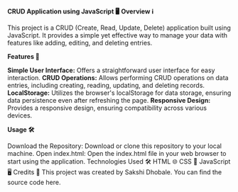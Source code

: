 **CRUD Application using JavaScript 🖥️**
**Overview ℹ️**

This project is a CRUD (Create, Read, Update, Delete) application built using JavaScript. It provides a simple yet effective way to manage your data with features like adding, editing, and deleting entries.

**Features 🚀**

**Simple User Interface:** Offers a straightforward user interface for easy interaction.
**CRUD Operations:** Allows performing CRUD operations on data entries, including creating, reading, updating, and deleting records.
**LocalStorage:** Utilizes the browser's localStorage for data storage, ensuring data persistence even after refreshing the page.
**Responsive Design:** Provides a responsive design, ensuring compatibility across various devices.


**Usage 🛠️**

Download the Repository: Download or clone this repository to your local machine.
Open index.html: Open the index.html file in your web browser to start using the application.
Technologies Used 🛠️
HTML 🌐
CSS 🎨
JavaScript 🖥️
Credits 🙌
This project was created by Sakshi Dhobale. You can find the source code here.
